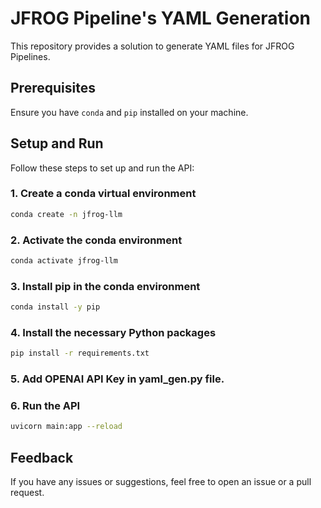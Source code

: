 # JFROG Pipeline's YAML Generation

This repository provides a solution to generate YAML files for JFROG Pipelines.

## Prerequisites

Ensure you have `conda` and `pip` installed on your machine.

## Setup and Run

Follow these steps to set up and run the API:

### 1. Create a conda virtual environment

```bash
conda create -n jfrog-llm
```

### 2. Activate the conda environment

```bash
conda activate jfrog-llm
```

### 3. Install pip in the conda environment

```bash
conda install -y pip
```

### 4. Install the necessary Python packages

```bash
pip install -r requirements.txt
```

### 5. Add OPENAI API Key in yaml_gen.py file.

### 6. Run the API

```bash
uvicorn main:app --reload
```

## Feedback

If you have any issues or suggestions, feel free to open an issue or a pull request.

